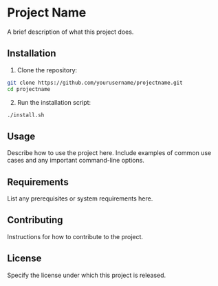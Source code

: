 # Project Name

A brief description of what this project does.

## Installation

1. Clone the repository:
```bash
git clone https://github.com/yourusername/projectname.git
cd projectname
```

2. Run the installation script:
```bash
./install.sh
```

## Usage

Describe how to use the project here. Include examples of common use cases and any important command-line options.

## Requirements

List any prerequisites or system requirements here.

## Contributing

Instructions for how to contribute to the project.

## License

Specify the license under which this project is released.
